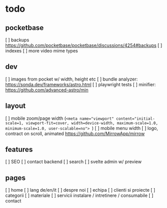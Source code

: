 # todo

## pocketbase

[ ] backups https://github.com/pocketbase/pocketbase/discussions/4254#backups
[ ] indexes
[ ] more video mime types

## dev

[ ] images from pocket w/ width, height etc
[ ] bundle analyzer: https://sonda.dev/frameworks/astro.html
[ ] playwright tests
[ ] minifier: https://github.com/advanced-astro/min

## layout

[ ] mobile zoom/page width (`<meta name="viewport" content="initial-scale=1, viewport-fit=cover, width=device-width, maximum-scale=1.0, minimum-scale=1.0, user-scalable=no">
`)
[ ] mobile menu width
[ ] logo, contract on scroll, animated https://github.com/MirrowApp/mirrow

## features

[ ] SEO
[ ] contact backend
[ ] search
[ ] svelte admin w/ preview

## pages

[ ] home
[ ] lang de/en/it
[ ] despre noi
[ ] echipa
[ ] clienti si proiecte
[ ] categorii
[ ] materiale
[ ] servicii instalare / intretinere / consumabile
[ ] contact
